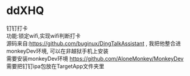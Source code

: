 # ddXHQ   
钉钉打卡 <br /> 
功能:锁定wifi,实现wifi判断打卡<br /> 
源码来自:https://github.com/buginux/DingTalkAssistant ,  我把他整合进monkeyDev环境, 可以在非越狱手机上安装<br /> 
需要安装monkeyDev环境 https://github.com/AloneMonkey/MonkeyDev<br /> 
需要把钉钉ipa包放在TargetApp文件夹里<br /> 
